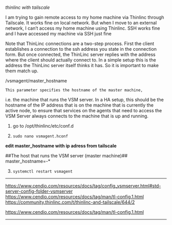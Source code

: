 *thinlinc with tailscale*

I am trying to gain remote access to my home machine via Thinlinc through Tailscale.
It works fine on local network. But when I move to an external network,
I can’t access my home machine using Thinlinc. SSH works fine and I have accessed my machine via SSH just fine

Note that ThinLinc connections are a two-step process.
First the client establishes a connection to the ssh address you state in the connection form.
But once connected, the ThinLinc server replies with the address where the client should actually connect to.
In a simple setup this is the address the ThinLinc server itself thinks it has.
So it is important to make them match up.

/vsmagent/master_hostname

    This parameter specifies the hostname of the master machine,
i.e. the machine that runs the VSM server.
In a HA setup, this should be the hostname of the IP address
that is on the machine that is currently the active node,
to ensure that services on the agents that need to access
the VSM Server always connects to the machine that is up and running.


1. go to /opt/thinlinc/etc/conf.d

2. `sudo nano vsmagent.hconf`

**edit master_hostname with ip adress from tailscale**

##The host that runs the VSM server (master machine)##
master_hostname=-*

3. `systemctl restart vsmagent`
___

https://www.cendio.com/resources/docs/tag/config_vsmserver.html#std-server-config-folder-vsmserver
https://www.cendio.com/resources/docs/tag/man/tl-config.1.html
https://community.thinlinc.com/t/thinlinc-and-tailscale/644/2

https://www.cendio.com/resources/docs/tag/man/tl-config.1.html
___________________________________________________________
